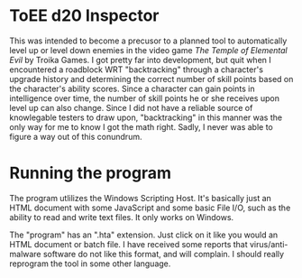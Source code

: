 # ToEE d20 Inspector

This was intended to become a precusor to a planned tool to automatically level up or level down enemies in the video game _The Temple of Elemental Evil_ by Troika Games. I got pretty far into development, but quit when I encountered a roadblock WRT "backtracking" through a  character's upgrade history and determining the correct number of skill points based on the character's ability scores. Since a character can gain points in intelligence over time, the number of skill points he or she receives upon level up can also change. Since I did not have a reliable source of knowlegable testers to draw upon, "backtracking" in this manner was the only way for me to know I got the math right. Sadly, I never was able to figure a way out of this conundrum.

# Running the program

The program utlilizes the Windows Scripting Host. It's basically just an HTML document with some JavaScript and some basic File I/O, such as the ability to read and write text files. It only works on Windows.

The "program" has an ".hta" extension. Just click on it like you would an HTML document or batch file. I have received some reports that virus/anti-malware software do not like this format, and will complain. I should really reprogram the tool in some other language.
